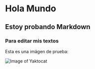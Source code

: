 # Hola Mundo
## Estoy probando Markdown 
### Para editar mis textos 

Esta es una imágen de prueba:

![Image of Yaktocat](https://octodex.github.com/images/yaktocat.png)
